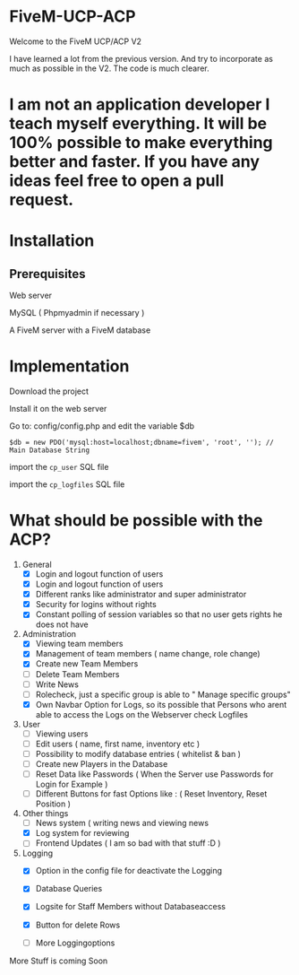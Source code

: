# FiveM-UCP-ACP

Welcome to the FiveM UCP/ACP V2

I have learned a lot from the previous version.
And try to incorporate as much as possible in the V2.
The code is much clearer.
# I am not an application developer I teach myself everything. It will be 100% possible to make everything better and faster. If you have any ideas feel free to open a pull request.

# Installation

## Prerequisites
Web server

MySQL ( Phpmyadmin if necessary ) 

A FiveM server with a FiveM database

# Implementation

Download the project

Install it on the web server

Go to: config/config.php and edit the variable $db

```$db = new PDO('mysql:host=localhost;dbname=fivem', 'root', ''); // Main Database String```

import the ```cp_user``` SQL file

import the ```cp_logfiles``` SQL file

# What should be possible with the ACP?

1. General
   - [x] Login and logout function of users
   - [x] Login and logout function of users
   - [x] Different ranks like administrator and super administrator
   - [x] Security for logins without rights
   - [x] Constant polling of session variables so that no user gets rights he does not have
   
2. Administration
   - [x] Viewing team members
   - [x] Management of team members ( name change, role change)
   - [x] Create new Team Members
   - [ ] Delete Team Members
   - [ ] Write News
   - [ ] Rolecheck, just a specific group is able to " Manage specific groups"
   - [x] Own Navbar Option for Logs, so its possible that Persons who arent able to access the Logs on the Webserver check Logfiles
   
3. User
   - [ ] Viewing users
   - [ ] Edit users ( name, first name, inventory etc )
   - [ ] Possibility to modify database entries ( whitelist & ban )
   - [ ] Create new Players in the Database
   - [ ] Reset Data like Passwords ( When the Server use Passwords for Login for Example )
   - [ ] Different Buttons for fast Options like : ( Reset Inventory, Reset Position )
   
4. Other things
   - [ ] News system ( writing news and viewing news
   - [x] Log system for reviewing
   - [ ] Frontend Updates ( I am so bad with that stuff :D )
   
5. Logging
   - [x] Option in the config file for deactivate the Logging
   - [x] Database Queries 
   - [x] Logsite for Staff Members without Databaseaccess
   - [x] Button for delete Rows
   - [ ] More Loggingoptions


More Stuff is coming Soon
